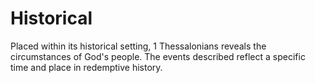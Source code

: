# Historical

Placed within its historical setting, 1 Thessalonians reveals the circumstances of God's people. The events described reflect a specific time and place in redemptive history.

